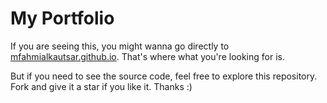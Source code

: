 # My Portfolio
If you are seeing this, you might wanna go directly to [mfahmialkautsar.github.io](https://mfahmialkautsar.github.io). That's where what you're looking for is.

But if you need to see the source code, feel free to explore this repository. Fork and give it a star if you like it. Thanks :)